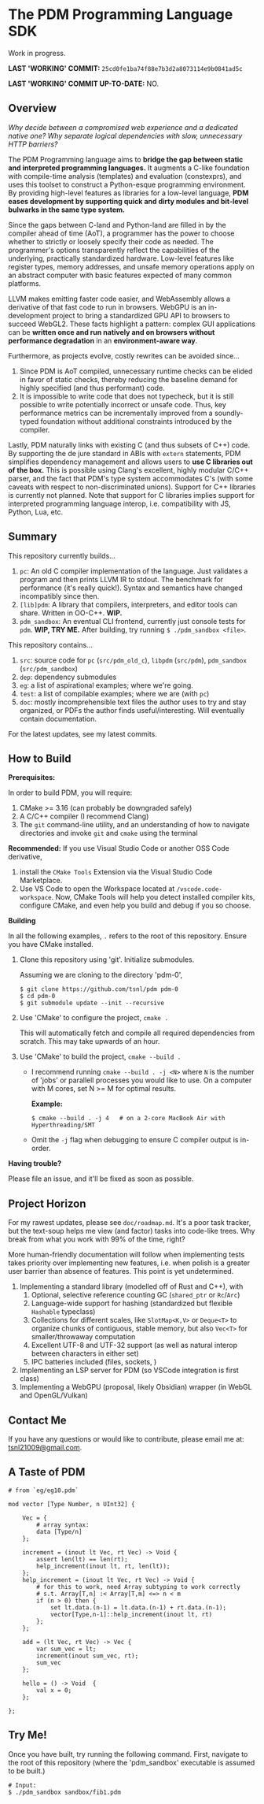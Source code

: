 # The PDM Programming Language SDK

Work in progress.

**LAST 'WORKING' COMMIT:** `25cd0fe1ba74f88e7b3d2a8073114e9b0841ad5c`

**LAST 'WORKING' COMMIT UP-TO-DATE:** NO.

## Overview

*Why decide between a compromised web experience and a dedicated native one?*
*Why separate logical dependencies with slow, unnecessary HTTP barriers?*

The PDM Programming language aims to **bridge the gap between static and interpreted programming languages.**
It augments a C-like foundation with compile-time analysis (templates) and evaluation (constexprs), and
uses this toolset to construct a Python-esque programming environment. By providing high-level features
as libraries for a low-level language,
**PDM eases development by supporting quick and dirty modules and bit-level bulwarks in the same type system.**

Since the gaps between C-land and Python-land are filled in by the compiler ahead of time (AoT), a
programmer has the power to choose whether to strictly or loosely specify their code as needed.
The programmer's options transparently reflect the capabilities of the underlying, practically
standardized hardware. Low-level features like register types, memory addresses, and unsafe memory
operations apply on an abstract computer with basic features expected of many common platforms.

LLVM makes emitting faster code easier, and WebAssembly allows a derivative of that fast code to run in browsers.
WebGPU is an in-development project to bring a standardized GPU API to browsers to succeed WebGL2.
These facts highlight a pattern: complex GUI applications can be
**written once and run natively and on browsers without performance degradation** in an
**environment-aware way**.

Furthermore, as projects evolve, costly rewrites can be avoided since...
1. Since PDM is AoT compiled, unnecessary runtime checks can be elided in favor of static checks, thereby
   reducing the baseline demand for highly specified (and thus performant) code.
2. It is impossible to write code that does not typecheck, but it is still possible to write potentially incorrect or unsafe code. Thus, key performance metrics can be incrementally improved from a soundly-typed foundation without additional constraints introduced by the compiler.

Lastly, PDM naturally links with existing C (and thus subsets of C++) code. By supporting the de jure standard
in ABIs with `extern` statements, PDM simplifies dependency management and allows users to
**use C libraries out of the box.** This is possible using Clang's excellent, highly modular C/C++ parser,
and the fact that PDM's type system accommodates C's (with some caveats with respect to non-discriminated unions).
Support for C++ libraries is currently not planned.
Note that support for C libraries implies support for interpreted programming language interop, i.e. compatibility with JS, Python, Lua, etc.

## Summary

This repository currently builds...
1. `pc`: An old C compiler implementation of the language. Just validates a program
   and then prints LLVM IR to stdout. The benchmark for performance (it's really quick!).
   Syntax and semantics have changed incompatibly since then.
2. `[lib]pdm`: A library that compilers, interpreters, and editor tools can share. Written in OO-C++. **WIP.**
3. `pdm_sandbox`: An eventual CLI frontend, currently just console tests for `pdm`. **WIP, TRY ME.**
   After building, try running `$ ./pdm_sandbox <file>`.

This repository contains...
1. `src`: source code for `pc` (`src/pdm_old_c`), `libpdm` (`src/pdm`), `pdm_sandbox` (`src/pdm_sandbox`)
2. `dep`: dependency submodules
3. `eg`: a list of aspirational examples; where we're going.
4. `test`: a list of compilable examples; where we are (with `pc`)
5. `doc`: mostly incomprehensible text files the author uses to try and stay organized, or PDFs the author finds useful/interesting. Will eventually contain documentation.

For the latest updates, see my latest commits.

## How to Build

**Prerequisites:**

In order to build PDM, you will require:
1. CMake >= 3.16 (can probably be downgraded safely)
2. A C/C++ compiler (I recommend Clang)
3. The `git` command-line utility, and an understanding of how to navigate directories and invoke `git` and `cmake` using the terminal

**Recommended:** If you use Visual Studio Code or another OSS Code derivative,
1. install the `CMake Tools` Extension via the Visual Studio Code Marketplace.
2. Use VS Code to open the Workspace located at `/vscode.code-workspace`.
   Now, CMake Tools will help you detect installed compiler kits, configure CMake, and even help you build and debug if you so choose.

**Building**

In all the following examples, `.` refers to the root of this repository.
Ensure you have CMake installed.

1. Clone this repository using 'git'. Initialize submodules.

   Assuming we are cloning to the directory 'pdm-0',
    ```
    $ git clone https://github.com/tsnl/pdm pdm-0
    $ cd pdm-0
    $ git submodule update --init --recursive
    ```
2. Use 'CMake' to configure the project, `cmake .`

   This will automatically fetch and compile all required dependencies from scratch.
   This may take upwards of an hour.

3. Use 'CMake' to build the project, `cmake --build .`
    -   I recommend running `cmake --build . -j <N>` where `N` is the number of 'jobs' or parallell processes you
        would like to use. On a computer with M cores, set N >= M for optimal results.

        **Example:**

        `$ cmake --build . -j 4   # on a 2-core MacBook Air with Hyperthreading/SMT`
    -   Omit the `-j` flag when debugging to ensure C compiler output is in-order.


**Having trouble?**

Please file an issue, and it'll be fixed as soon as possible.


## Project Horizon

For my rawest updates, please see `doc/roadmap.md`. It's a poor task tracker, but the text-soup helps me view (and factor)
tasks into code-like trees. Why break from what you work with 99% of the time, right?

More human-friendly documentation will follow when implementing tests takes priority over implementing new features, i.e.
when polish is a greater user barrier than absence of features. This point is yet undetermined.

1. Implementing a standard library (modelled off of Rust and C++), with
    1. Optional, selective reference counting GC (`shared_ptr` or `Rc`/`Arc`)
    2. Language-wide support for hashing (standardized but flexible `Hashable` typeclass)
    3. Collections for different scales, like `SlotMap<K,V>` or `Deque<T>` to organize
       chunks of contiguous, stable memory, but also `Vec<T>` for smaller/throwaway
       computation
    4. Excellent UTF-8 and UTF-32 support (as well as natural interop between characters in either set)
    5. IPC batteries included (files, sockets, )
2. Implementing an LSP server for PDM (so VSCode integration is first class)
3. Implementing a WebGPU (proposal, likely Obsidian) wrapper (in WebGL and OpenGL/Vulkan)

## Contact Me

If you have any questions or would like to contribute, please email me at: [tsnl21009@gmail.com](mailto:tsnl21009@gmail.com).


## A Taste of PDM

```
# from `eg/eg10.pdm`

mod vector [Type Number, n UInt32] {

    Vec = {
        # array syntax:
        data [Type/n]
    };

    increment = (inout lt Vec, rt Vec) -> Void {
        assert len(lt) == len(rt);
        help_increment(inout lt, rt, len(lt));
    };
    help_increment = (inout lt Vec, rt Vec) -> Void {
        # for this to work, need Array subtyping to work correctly
        # s.t. Array[T,n] :< Array[T,m] <=> n < m
        if (n > 0) then {
            set lt.data.(n-1) = lt.data.(n-1) + rt.data.(n-1);
            vector[Type,n-1]::help_increment(inout lt, rt)
        };
    };

    add = (lt Vec, rt Vec) -> Vec {
        var sum_vec = lt;
        increment(inout sum_vec, rt);
        sum_vec
    };

    hello = () -> Void  {
        val x = 0;
    };

};
```

## Try Me!

Once you have built, try running the following command.
First, navigate to the root of this repository (where the 'pdm_sandbox' executable is assumed to be built.)

```
# Input:
$ ./pdm_sandbox sandbox/fib1.pdm
```